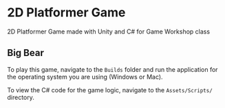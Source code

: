 # 2D Platformer Game
2D Platformer Game made with Unity and C# for Game Workshop class

## Big Bear
To play this game, navigate to the `Builds` folder and run the application for the operating system you are using (Windows or Mac).

To view the C# code for the game logic, navigate to the `Assets/Scripts/` directory. 

